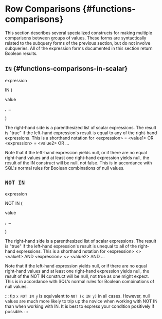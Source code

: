 # Row Comparisons {#functions-comparisons}

This section describes several specialized constructs for making
multiple comparisons between groups of values. These forms are
syntactically related to the subquery forms of the previous section, but
do not involve subqueries. All of the expression forms documented in
this section return Boolean results.

## `IN` {#functions-comparisons-in-scalar}

expression

IN (

value

, \...

)

The right-hand side is a parenthesized list of scalar expressions. The
result is "true" if the left-hand expression\'s result is equal to any
of the right-hand expressions. This is a shorthand notation for
\<expression\> = \<value1\> OR \<expression\> = \<value2\> OR \...

Note that if the left-hand expression yields null, or if there are no
equal right-hand values and at least one right-hand expression yields
null, the result of the IN construct will be null, not false. This is in
accordance with SQL\'s normal rules for Boolean combinations of null
values.

## `NOT IN`

expression

NOT IN (

value

, \...

)

The right-hand side is a parenthesized list of scalar expressions. The
result is "true" if the left-hand expression\'s result is unequal to all
of the right-hand expressions. This is a shorthand notation for
\<expression\> \<\> \<value1\> AND \<expression\> \<\> \<value2\> AND
\...

Note that if the left-hand expression yields null, or if there are no
equal right-hand values and at least one right-hand expression yields
null, the result of the NOT IN construct will be null, not true as one
might expect. This is in accordance with SQL\'s normal rules for Boolean
combinations of null values.

::: tip
`x NOT IN y` is equivalent to `NOT (x IN y)` in all cases. However, null
values are much more likely to trip up the novice when working with NOT
IN than when working with IN. It is best to express your condition
positively if possible.
:::
